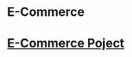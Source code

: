 # E-Commerce
# [E-Commerce Poject](https://github.com/KhanbalaRashidov/E-Commerce/tree/master/E-Commerce.WebUI)
